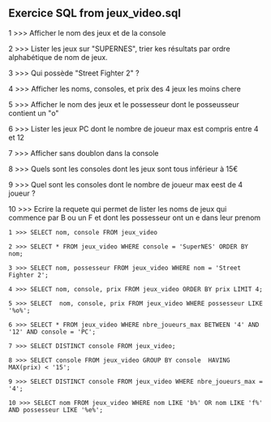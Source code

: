 ##  Exercice SQL from jeux_video.sql

1 >>> Afficher le nom des jeux et de la console

2 >>> Lister les jeux sur "SUPERNES", trier kes résultats par ordre alphabétique de nom de jeux.

3 >>> Qui possède "Street Fighter 2" ?

4 >>> Afficher les noms, consoles, et prix des 4 jeux les moins chere

5 >>> Afficher le nom des jeux et le possesseur dont le posseusseur contient un "o"

6 >>> Lister les jeux PC dont le nombre de joueur max est compris entre 4 et 12

7 >>> Afficher sans doublon dans la console

8 >>> Quels sont les consoles dont les jeux sont tous inférieur à 15€

9 >>> Quel sont les consoles dont le nombre de joueur max eest de 4 joueur ?

10 >>> Ecrire la requete qui permet de lister les noms de jeux qui commence par B ou un F et dont les possesseur ont un e dans leur prenom



    1 >>> SELECT nom, console FROM jeux_video

    2 >>> SELECT * FROM jeux_video WHERE console = 'SuperNES' ORDER BY nom;

    3 >>> SELECT nom, possesseur FROM jeux_video WHERE nom = 'Street Fighter 2';

    4 >>> SELECT nom, console, prix FROM jeux_video ORDER BY prix LIMIT 4;

    5 >>> SELECT  nom, console, prix FROM jeux_video WHERE possesseur LIKE '%o%';

    6 >>> SELECT * FROM jeux_video WHERE nbre_joueurs_max BETWEEN '4' AND '12' AND console = 'PC';

    7 >>> SELECT DISTINCT console FROM jeux_video;

    8 >>> SELECT console FROM jeux_video GROUP BY console  HAVING MAX(prix) < '15';

    9 >>> SELECT DISTINCT console FROM jeux_video WHERE nbre_joueurs_max = '4';

    10 >>> SELECT nom FROM jeux_video WHERE nom LIKE 'b%' OR nom LIKE 'f%' AND possesseur LIKE '%e%';
